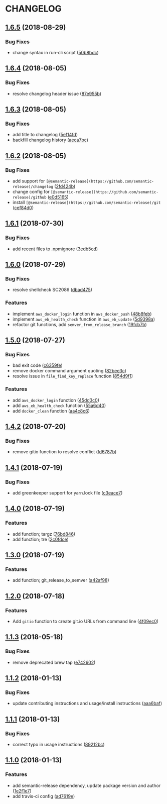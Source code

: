 # CHANGELOG

## [1.6.5](https://github.com/tandfgroup/tandf-shell/compare/v1.6.4...v1.6.5) (2018-08-29)


### Bug Fixes

* change syntax in run-cli script ([50b8bdc](https://github.com/tandfgroup/tandf-shell/commit/50b8bdc))

## [1.6.4](https://github.com/tandfgroup/tandf-shell/compare/v1.6.3...v1.6.4) (2018-08-05)


### Bug Fixes

* resolve changelog header issue ([87e955b](https://github.com/tandfgroup/tandf-shell/commit/87e955b))

## [1.6.3](https://github.com/tandfgroup/tandf-shell/compare/v1.6.2...v1.6.3) (2018-08-05)


### Bug Fixes

* add title to changelog ([5ef14fd](https://github.com/tandfgroup/tandf-shell/commit/5ef14fd))
* backfill changelog history ([aeca7bc](https://github.com/tandfgroup/tandf-shell/commit/aeca7bc))


## [1.6.2](https://github.com/tandfgroup/tandf-shell/compare/v1.6.1...v1.6.2) (2018-08-05)


### Bug Fixes

* add support for `[@semantic-release](https://github.com/semantic-release)/changelog` ([2fd424b](https://github.com/tandfgroup/tandf-shell/commit/2fd424b))
* change config for `[@semantic-release](https://github.com/semantic-release)/github` ([e0d5165](https://github.com/tandfgroup/tandf-shell/commit/e0d5165))
* install `[@semantic-release](https://github.com/semantic-release)/git` ([cef84d0](https://github.com/tandfgroup/tandf-shell/commit/cef84d0))


## [1.6.1](https://github.com/tandfgroup/tandf-shell/compare/v1.6.0...v1.6.1) (2018-07-30)


### Bug Fixes

* add recent files to .npmignore ([3edb5cd](https://github.com/tandfgroup/tandf-shell/commit/3edb5cd))


## [1.6.0](https://github.com/tandfgroup/tandf-shell/compare/v1.5.0...v1.6.0) (2018-07-29)


### Bug Fixes

* resolve shellcheck SC2086 ([dbad475](https://github.com/tandfgroup/tandf-shell/commit/dbad475))


### Features

* implement `aws_docker_login` function in `aws_docker_push` ([48b8feb](https://github.com/tandfgroup/tandf-shell/commit/48b8feb))
* implement `aws_eb_health_check` function in `aws_eb_update` ([5d9398a](https://github.com/tandfgroup/tandf-shell/commit/5d9398a))
* refactor git functions, add `semver_from_release_branch` ([19fcb7b](https://github.com/tandfgroup/tandf-shell/commit/19fcb7b))


## [1.5.0](https://github.com/tandfgroup/tandf-shell/compare/v1.4.2...v1.5.0) (2018-07-27)


### Bug Fixes

* bad exit code ([c6359fe](https://github.com/tandfgroup/tandf-shell/commit/c6359fe))
* remove docker command argument quoting ([82bee3c](https://github.com/tandfgroup/tandf-shell/commit/82bee3c))
* resolve issue in `file_find_key_replace` function ([854d9f1](https://github.com/tandfgroup/tandf-shell/commit/854d9f1))


### Features

* add `aws_docker_login` function ([45dd3c0](https://github.com/tandfgroup/tandf-shell/commit/45dd3c0))
* add `aws_eb_health_check` function ([55a6d40](https://github.com/tandfgroup/tandf-shell/commit/55a6d40))
* add `docker_clean` function ([aa4c8c6](https://github.com/tandfgroup/tandf-shell/commit/aa4c8c6))


## [1.4.2](https://github.com/tandfgroup/tandf-shell/compare/v1.4.1...v1.4.2) (2018-07-20)


### Bug Fixes

* remove gitio function to resolve conflict ([fd6787b](https://github.com/tandfgroup/tandf-shell/commit/fd6787b))


## [1.4.1](https://github.com/tandfgroup/tandf-shell/compare/v1.4.0...v1.4.1) (2018-07-19)


### Bug Fixes

* add greenkeeper support for yarn.lock file ([c3eace7](https://github.com/tandfgroup/tandf-shell/commit/c3eace7))


## [1.4.0](https://github.com/tandfgroup/tandf-shell/compare/v1.3.0...v1.4.0) (2018-07-19)


### Features

* add function; targz ([76bd846](https://github.com/tandfgroup/tandf-shell/commit/76bd846))
* add function; tre ([2c0fdce](https://github.com/tandfgroup/tandf-shell/commit/2c0fdce))


## [1.3.0](https://github.com/tandfgroup/tandf-shell/compare/v1.2.0...v1.3.0) (2018-07-19)


### Features

* add function; git_release_to_semver ([a42af98](https://github.com/tandfgroup/tandf-shell/commit/a42af98))


## [1.2.0](https://github.com/tandfgroup/tandf-shell/compare/v1.1.3...v1.2.0) (2018-07-18)


### Features

* Add `gitio` function to create git.io URLs from command line ([4f09ec0](https://github.com/tandfgroup/tandf-shell/commit/4f09ec0))


## [1.1.3](https://github.com/tandfgroup/tandf-shell/compare/v1.1.2...v1.1.3) (2018-05-18)


### Bug Fixes

* remove deprecated brew tap ([e742602](https://github.com/tandfgroup/tandf-shell/commit/e742602))


## [1.1.2](https://github.com/tandfgroup/tandf-shell/compare/v1.1.1...v1.1.2) (2018-01-13)


### Bug Fixes

* update contributing instructions and usage/install instructions ([aaa6baf](https://github.com/tandfgroup/tandf-shell/commit/aaa6baf))


## [1.1.1](https://github.com/tandfgroup/tandf-shell/compare/v1.1.0...v1.1.1) (2018-01-13)


### Bug Fixes

* correct typo in usage instructions ([89212bc](https://github.com/tandfgroup/tandf-shell/commit/89212bc))


## [1.1.0](https://github.com/tandfgroup/tandf-shell/compare/v1.0.10...v1.1.0) (2018-01-13)


### Features

* add semantic-release dependency, update package version and author ([1e2f1e7](https://github.com/tandfgroup/tandf-shell/commit/1e2f1e7))
* add travis-ci config ([ad7619e](https://github.com/tandfgroup/tandf-shell/commit/ad7619e))

